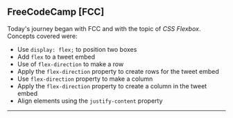 ## FreeCodeCamp [FCC]
Today's journey began with FCC and with the topic of _CSS Flexbox_. Concepts covered were:
* Use `display: flex;` to position two boxes
* Add `flex` to a tweet embed
* Use of `flex-direction` to make a row
* Apply the `flex-direction` property to create rows for the tweet embed
* Use `flex-direction` property to make a column
* Apply the `flex-direction` property to create a column in the tweet embed
* Align elements using the `justify-content` property
<hr>